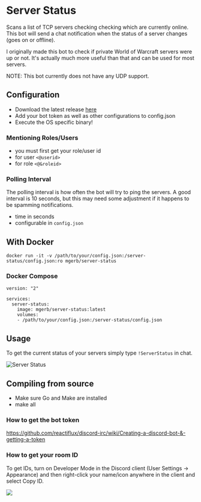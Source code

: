 # Server Status
Scans a list of TCP servers checking checking which are currently online.
This bot will send a chat notification when the status of a server changes (goes on or offline).

I originally made this bot to check if private World of Warcraft servers were up or not.
It's actually much more useful than that and can be used for most servers.

NOTE: This bot currently does not have any UDP support.

## Configuration
- Download the latest release [here](https://github.com/mgerb/ServerStatus/releases)
- Add your bot token as well as other configurations to config.json
- Execute the OS specific binary!

### Mentioning Roles/Users
- you must first get your role/user id
- for user `<@userid>`
- for role `<@&roleid>`

### Polling Interval
The polling interval is how often the bot will try to ping the servers.
A good interval is 10 seconds, but this may need some adjustment if
it happens to be spamming notifications.

- time in seconds
- configurable in `config.json`

## With Docker

```
docker run -it -v /path/to/your/config.json:/server-status/config.json:ro mgerb/server-status
```

### Docker Compose

```
version: "2"

services:
  server-status:
    image: mgerb/server-status:latest
    volumes:
    - /path/to/your/config.json:/server-status/config.json
```

## Usage
To get the current status of your servers simply type `!ServerStatus` in chat.

![Server Status](https://i.imgur.com/ZzQSBJp.png)

## Compiling from source
- Make sure Go and Make are installed
- make all

### How to get the bot token
https://github.com/reactiflux/discord-irc/wiki/Creating-a-discord-bot-&-getting-a-token

### How to get your room ID
To get IDs, turn on Developer Mode in the Discord client (User Settings -> Appearance) and then right-click your name/icon anywhere in the client and select Copy ID.

<img src="https://camo.githubusercontent.com/9f759ec8b45a6e9dd2242bc64c82897c74f84a25/687474703a2f2f692e696d6775722e636f6d2f47684b70424d512e676966"/>


